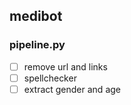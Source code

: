 ## medibot

### pipeline.py

- [ ] remove url and links
- [ ] spellchecker
- [ ] extract gender and age
